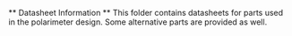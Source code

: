 ** Datasheet Information **
This folder contains datasheets for parts used in the polarimeter design. Some alternative parts are provided as well.